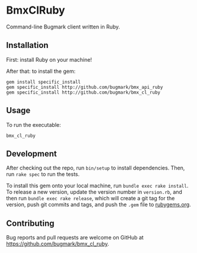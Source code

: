 # BmxClRuby

Command-line Bugmark client written in Ruby.

## Installation

First: install Ruby on your machine!

After that: to install the gem:

    gem install specific_install
    gem specific_install http://github.com/bugmark/bmx_api_ruby
    gem specific_install http://github.com/bugmark/bmx_cl_ruby
    
## Usage

To run the executable:

    bmx_cl_ruby

## Development

After checking out the repo, run `bin/setup` to install dependencies. Then, run
`rake spec` to run the tests. 

To install this gem onto your local machine, run `bundle exec rake install`. To
release a new version, update the version number in `version.rb`, and then run
`bundle exec rake release`, which will create a git tag for the version, push
git commits and tags, and push the `.gem` file to
[rubygems.org](https://rubygems.org).

## Contributing

Bug reports and pull requests are welcome on GitHub at
https://github.com/bugmark/bmx_cl_ruby.
